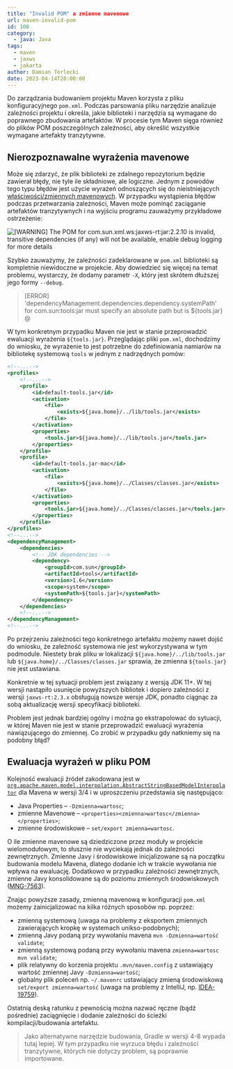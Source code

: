 ```yaml
---
title: "Invalid POM" a zmienne mavenowe
url: maven-invalid-pom
id: 108
category:
  - java: Java
tags:
  - maven
  - jaxws
  - jakarta
author: Damian Terlecki
date: 2023-04-14T20:00:00
---
```


Do zarządzania budowaniem projektu Maven korzysta z pliku konfiguracyjnego `pom.xml`. Podczas parsowania pliku
narzędzie analizuje zależności projektu i określa, jakie biblioteki i narzędzia są wymagane do poprawnego zbudowania
artefaktów. W procesie tym Maven sięga również do plików POM poszczególnych zależności, aby określić wszystkie wymagane artefakty tranzytywne.

## Nierozpoznawalne wyrażenia mavenowe

Może się zdarzyć, że plik biblioteki ze zdalnego repozytorium będzie zawierał błędy, nie tyle ile składniowe, ale logiczne.
Jednym z powodów tego typu błędów jest użycie wyrażeń odnoszących się do nieistniejących [właściwości/zmiennych mavenowych](https://maven.apache.org/pom.html#Properties). 
W przypadku wystąpienia błędów podczas przetwarzania zależności, Maven może pominąć zaciąganie artefaktów tranzytywnych i na wyjściu programu zauważymy przykładowe ostrzeżenie:

<img src="/img/hq/maven-invalid-pom.png" title='[WARNING] The POM for com.sun.xml.ws:jaxws-rt:jar:2.2.10 is invalid, transitive dependencies (if any) will not be available, enable debug logging for more details' alt='[WARNING] The POM for com.sun.xml.ws:jaxws-rt:jar:2.2.10 is invalid, transitive dependencies (if any) will not be available, enable debug logging for more details'>

Szybko zauważymy, że zależności zadeklarowane w `pom.xml` biblioteki są kompletnie niewidoczne w projekcie.
Aby dowiedzieć się więcej na temat problemu, wystarczy, że dodamy parametr `-X`, który jest skrótem dłuższej jego formy `--debug`.

> [ERROR] 'dependencyManagement.dependencies.dependency.systemPath' for com.sun:tools:jar must specify an absolute path but is ${tools.jar} @

W tym konkretnym przypadku Maven nie jest w stanie przeprowadzić ewaluacji wyrażenia `${tools.jar}`.
Przeglądając pliki `pom.xml`, dochodzimy do wniosku, że wyrażenie to jest potrzebne do zdefiniowania namiarów na bibliotekę systemową `tools` w jednym z nadrzędnych pomów:

```xml
<!--...-->
<profiles>
    <!--...-->
    <profile>
        <id>default-tools.jar</id>
        <activation>
            <file>
                <exists>${java.home}/../lib/tools.jar</exists>
            </file>
        </activation>
        <properties>
            <tools.jar>${java.home}/../lib/tools.jar</tools.jar>
        </properties>
    </profile>
    <profile>
        <id>default-tools.jar-mac</id>
        <activation>
            <file>
                <exists>${java.home}/../Classes/classes.jar</exists>
            </file>
        </activation>
        <properties>
            <tools.jar>${java.home}/../Classes/classes.jar</tools.jar>
        </properties>
    </profile>
</profiles>
<!--...-->
<dependencyManagement>
    <dependencies>
        <!-- JDK dependencies -->
        <dependency>
            <groupId>com.sun</groupId>
            <artifactId>tools</artifactId>
            <version>1.6</version>
            <scope>system</scope>
            <systemPath>${tools.jar}</systemPath>
        </dependency>
    </dependencies>
    <!--...-->
</dependencyManagement>
<!--...-->
```

Po przejrzeniu zależności tego konkretnego artefaktu możemy nawet dojść do wniosku, że zależność systemowa nie jest wykorzystywana w tym podmodule.
Niestety brak pliku w lokalizacji `${java.home}/../lib/tools.jar` lub `${java.home}/../Classes/classes.jar` sprawia, że zmienna `${tools.jar}` nie jest ustawiana.

Konkretnie w tej sytuacji problem jest związany z wersją JDK 11+. W tej wersji nastąpiło usunięcie powyższych bibliotek i dopiero zależności z wersji `jaxws-rt:2.3.x`
obsługują nowsze wersje JDK, ponadto ciągnąc za sobą aktualizację wersji specyfikacji biblioteki.

Problem jest jednak bardziej ogólny i można go ekstrapolować do sytuacji, w której Maven nie jest w stanie przeprowadzić ewaluacji wyrażenia nawiązującego do zmiennej.
Co zrobić w przypadku gdy natkniemy się na podobny błąd?

## Ewaluacja wyrażeń w pliku POM

Kolejność ewaluacji źródeł zakodowana jest w [`org.apache.maven.model.interpolation.AbstractStringBasedModelInterpolator`](https://github.com/apache/maven/blob/maven-3.9.1/maven-model-builder/src/main/java/org/apache/maven/model/interpolation/AbstractStringBasedModelInterpolator.java#L99-L175) dla Mavena w wersji 3/4 i w uproszczeniu
przedstawia się następująco:
- Java Properties – `-Dzmienna=wartosc`;
- zmienne Mavenowe – `<properties><zmienna>wartosc</zmienna></properties>`;
- zmienne środowiskowe – `set/export zmienna=wartosc`.

O ile zmienne mavenowe są dziedziczone przez moduły w projekcie wielomodułowym, to słusznie nie wyciekają jednak do zależności zewnętrznych.
Zmienne Javy i środowiskowe inicjalizowane są na początku budowania modelu Mavena, dlatego dodanie ich w trakcie wywołania nie wpływa na ewaluację. 
Dodatkowo w przypadku zależności zewnętrznych, zmienne Javy konsolidowane są do poziomu zmiennych środowiskowych ([MNG-7563](https://issues.apache.org/jira/browse/MNG-7563)).

Znając powyższe zasady, zmienną mavenową w konfiguracji `pom.xml` możemy zainicjalizować na kilka różnych sposobów np. poprzez:
- zmienną systemową (uwaga na problemy z eksportem zmiennych zawierających kropkę w systemach unikso-podobnych); 
- zmienną Javy podaną przy wywołaniu mavena `mvn -Dzmienna=wartość validate`; 
- zmienną systemową podaną przy wywołaniu mavena `zmienna=wartosc mvn validate`; 
- plik relatywny do korzenia projektu `.mvn/maven.config` z ustawiający wartość zmiennej Javy `-Dzmienna=wartość`; 
- globalny plik poleceń np. `~/.mavenrc` ustawiający zmieną środowiskową `set/export zmienna=wartość` (uwaga na problemy z IntelliJ, np. [IDEA-19759](https://youtrack.jetbrains.com/issue/IDEA-19759/.mavenrc-file-not-loaded-by-runner)).

Ostatnią deską ratunku z pewnością można nazwać ręczne (bądź pośrednie) zaciągnięcie i dodanie zależności do ścieżki kompilacji/budowania artefaktu.

> Jako alternatywne narzędzie budowania, Gradle w wersji 4-8 wypada tutaj lepiej. W tym przypadku nie wyrzuca błędu i zależności tranzytywne, których nie dotyczy problem, są poprawnie importowane.